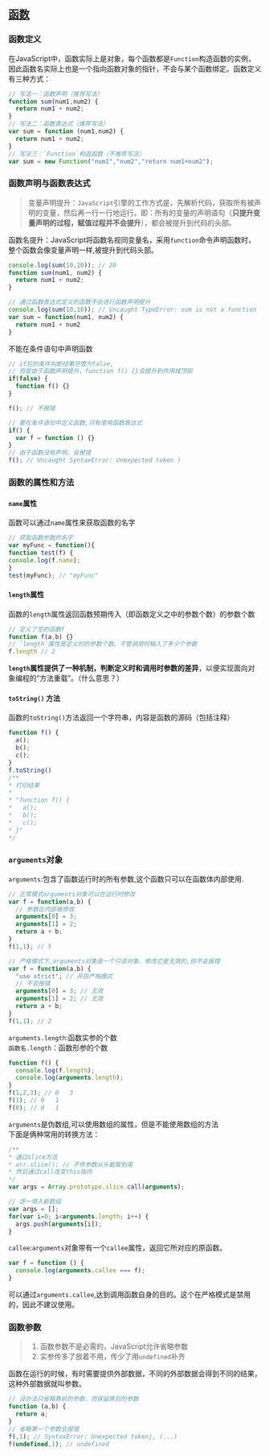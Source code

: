 ## [函数](http://javascript.ruanyifeng.com/grammar/function.html)
### 函数定义
在JavaScript中，函数实际上是对象，每个函数都是`Function`构造函数的实例，因此函数名实际上也是一个指向函数对象的指针，不会与某个函数绑定。函数定义有三种方式：
```js
// 写法一：函数声明（推荐写法）
function sum(num1,num2) {
  return num1 + num2;
}
// 写法二：函数表达式（推荐写法）
var sum = function (num1,num2) {
  return num1 + num2;
}
// 写法三：`Function`构造函数（不推荐写法）
var sum = new Function("num1","num2","return num1+num2");
```

### 函数声明与函数表达式
> 变量声明提升：`JavaScript`引擎的工作方式是，先解析代码，获取所有被声明的变量，然后再一行一行地运行。即：所有的变量的声明语句（**只提升变量声明的过程，赋值过程并不会提升**），都会被提升到代码的头部。

函数名提升：JavaScript将函数名视同变量名，采用`function`命令声明函数时，整个函数会像变量声明一样,被提升到代码头部。
```js
console.log(sum(10,10)); // 20
function sum(num1, num2) {
  return num1 + num2;
}

// 通过函数表达式定义的函数不会进行函数声明提升
console.log(sum(10,10)); // Uncaught TypeError: sum is not a function
var sum = function(num1, num2) {
  return num1 + num2
}
```

不能在条件语句中声明函数
```js
// if后的条件判断结果尽管为false,
// 但是由于函数声明提升，function f() {}会提升到作用域顶部
if(false) {
  function f() {}
}

f(); // 不报错

// 要在条件语句中定义函数,只有使用函数表达式
if() {
  var f = function () {}
}
// 由于函数没有声明，会报错
f(); // Uncaught SyntaxError: Unexpected token )
```

### 函数的属性和方法

#### `name`属性
函数可以通过`name`属性来获取函数的名字
```js
// 获取函数参数的名字
var myFunc = function(){
function test(f) {
console.log(f.name);
}
test(myFunc); // "myFunc"
```

#### `length`属性
函数的`length`属性返回函数预期传入（即函数定义之中的参数个数）的参数个数
```js
// 定义了空的函数f
function f(a,b) {}
// `length`属性是定义时的参数个数。不管调用时输入了多少个参数
f.length // 2
```
**`length`属性提供了一种机制，判断定义时和调用时参数的差异**，以便实现面向对象编程的“方法重载”。（什么意思？）

#### `toString()` 方法
函数的`toString()`方法返回一个字符串，内容是函数的源码（包括注释）
```js
function f() {
  a();
  b();
  c();
}
f.toString()
/**
* 打印结果 
*
* "function f() {
*   a();
*   b();
*   c();   
* }"
*/
```

### `arguments`对象
`arguments`:包含了函数运行时的所有参数,这个函数只可以在函数体内部使用.
```js
// 正常模式arguments对象可以在运行时修改
var f = function(a,b) {
  // 参数在内部被修改
  arguments[0] = 3;
  arguments[1] = 2;
  return a + b;
}
f(1,1); // 5

// 严格模式下,arguments对象是一个只读对象，修改它是无效的,但不会报错
var f = function(a,b) {
  "use strict"; // 开启严格模式
  // 不会报错
  arguments[0] = 3; // 无效
  arguments[1] = 2; // 无效
  return a + b;
}
f(1,1); // 2
```
`arguments.length`:函数实参的个数  
`函数名.length`：函数形参的个数
```js
function f() {
  console.log(f.length);
  console.log(arguments.length);
}
f(1,2,3); // 0   3
f(1); // 0   1
f(0); // 0   1
```

`arguments`是伪数组,可以使用数组的属性，但是不能使用数组的方法  
下面是俩种常用的转换方法：
```js
/**
* 通过slice方法
* arr.slice(); // 不传参数从头截取到尾
* 然后通过call改变this指向 
*/
var args = Array.prototype.slice.call(arguments);

// 逐一填入新数组
var args = [];
for(var i=0; i<arguments.length; i++) {
  args.push(arguments[i]);
}
```

`callee`:`arguments`对象带有一个`callee`属性，返回它所对应的原函数。
```js
var f = function () {
  console.log(arguments.callee === f);
}
```
可以通过`arguments.callee`,达到调用函数自身的目的。这个在严格模式是禁用的，因此不建议使用。

### 函数参数
> 1. 函数参数不是必需的，JavaScript允许省略参数
> 2. 实参传多了放着不用，传少了用`undefined`补齐

函数在运行的时候，有时需要提供外部数据，不同的外部数据会得到不同的结果，这种外部数据就叫参数。
```js
// 没办法只省略靠前的参数，而保留靠后的参数
function (a,b) {
  return a;
}
// 省略第一个参数会报错
f(,1); // SyntaxError: Unexpected tokenj, (...)
f(undefined,1); // undefined
```